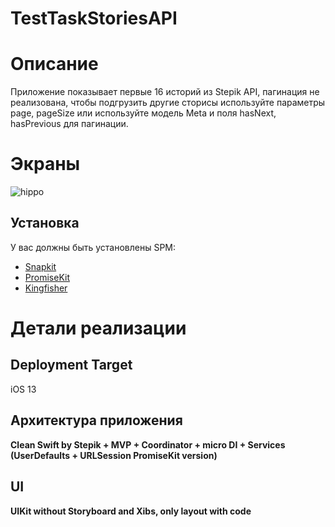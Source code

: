 # TestTaskStoriesAPI
# Описание
Приложение показывает первые 16 историй из Stepik API, пагинация не реализована, чтобы подгрузить другие сторисы используйте параметры page, pageSize или используйте модель Meta и поля hasNext, hasPrevious для пагинации. 

# Экраны
![hippo](https://media.giphy.com/media/x93hmivdOzgpgC5NRr/giphy.gif)

## Установка

У вас должны быть установлены SPM:
* <a href="https://github.com/SnapKit/SnapKit">Snapkit</a>
* <a href="https://github.com/mxcl/PromiseKit">PromiseKit</a>
* <a href="https://github.com/onevcat/Kingfisher">Kingfisher</a>

# Детали реализации
## Deployment Target
iOS 13
## Архитектура приложения
**Clean Swift by Stepik + MVP + Coordinator + micro DI + Services (UserDefaults + URLSession PromiseKit version)**<br>
## UI
**UIKit without Storyboard and Xibs, only layout with code**<br>
